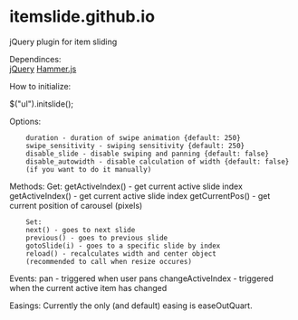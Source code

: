 itemslide.github.io
===================

jQuery plugin for item sliding

Dependinces:<br/>
[jQuery](http://jquery.com/)
[Hammer.js](http://hammerjs.github.io/)


How to initialize:

$("ul").initslide();

Options:

        duration - duration of swipe animation {default: 250}
        swipe_sensitivity - swiping sensitivity {default: 250}
        disable_slide - disable swiping and panning {default: false}
        disable_autowidth - disable calculation of width {default: false}
        (if you want to do it manually)

Methods:
		Get:
		getActiveIndex() - get current active slide index
		getActiveIndex() - get current active slide index
        getCurrentPos() - get current position of carousel (pixels)
        
		Set:
		next() - goes to next slide
        previous() - goes to previous slide
        gotoSlide(i) - goes to a specific slide by index
        reload() - recalculates width and center object
		(recommended to call when resize occures)
		
Events:
		pan - triggered when user pans
        changeActiveIndex - triggered when the current active item has changed
        
Easings:
        Currently the only (and default) easing is easeOutQuart.